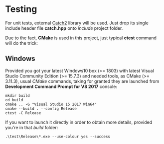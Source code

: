 # Testing

For unit tests, external [Catch2](https://github.com/catchorg/Catch2) library will be used.
Just drop its single include header file **catch.hpp** onto *include* project folder.

Due to the fact, **CMake** is used in this project, just typical **ctest** command will do the trick: 

## Windows

Provided you got your latest Windows10 box (>= 1803) with latest Visual Studio Community Edition (>= 15.7.3) and needed tools, as CMake (>= 3.11.3),
usual *CMake* commands, taking for granted they are launched from **Development Command Prompt for VS 2017** console:

	mkdir build
	cd build
	cmake .. -G "Visual Studio 15 2017 Win64"
	cmake --build . --config Release
	ctest -C Release

If you want to launch it directly in order to obtain more details, provided you're in that *build* folder:

	.\test\Release\*.exe --use-colour yes --success